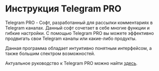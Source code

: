 # Инструкция Telegram PRO

Telegram PRO - Софт, разработанный для рассылки комментариях в Telegram каналах. Данный софт сочетает в себе многие функции и гибкие настройки. С помощью Telegram PRO вы можете эффективно продвигать свои Telegram каналы или какие-либо продукты.

Данная программа обладает интуитивно понятным интерфейсом, а также большим спектром возможностей.

Актуальное руководство к Telegram PRO можно найти [здесь](https://holmen.gitbook.io/telegram-pro-2.0/).